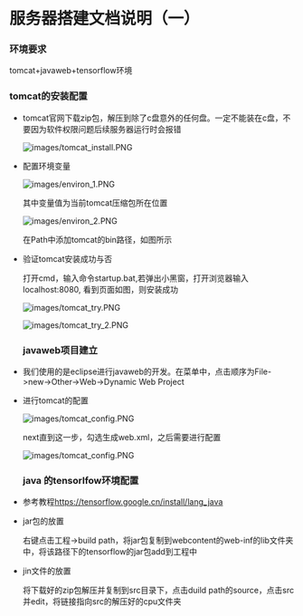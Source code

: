 # 服务器搭建文档说明（一）

### 环境要求

tomcat+javaweb+tensorflow环境

### tomcat的安装配置

- tomcat官网下载zip包，解压到除了c盘意外的任何盘。一定不能装在c盘，不要因为软件权限问题后续服务器运行时会报错

  ![images/tomcat_install.PNG]()

- 配置环境变量

  ![images/environ_1.PNG]()

  其中变量值为当前tomcat压缩包所在位置

  ![images/environ_2.PNG]()

  在Path中添加tomcat的bin路径，如图所示

- 验证tomcat安装成功与否

  打开cmd，输入命令startup.bat,若弹出小黑窗，打开浏览器输入localhost:8080, 看到页面如图，则安装成功

  ![images/tomcat_try.PNG]()

  ![images/tomcat_try_2.PNG]()

  ### javaweb项目建立

- 我们使用的是eclipse进行javaweb的开发。在菜单中，点击顺序为File->new->Other->Web->Dynamic Web Project

- 进行tomcat的配置

  ![images/tomcat_config.PNG]()

  next直到这一步，勾选生成web.xml，之后需要进行配置

  ![images/tomcat_config.PNG]()

  ### java 的tensorlfow环境配置

- 参考教程<https://tensorflow.google.cn/install/lang_java>

- jar包的放置

  右键点击工程->build path，将jar包复制到webcontent的web-inf的lib文件夹中，将该路径下的tensorflow的jar包add到工程中

- jin文件的放置

  将下载好的zip包解压并复制到src目录下，点击duild path的source，点击src并edit，将链接指向src的解压好的cpu文件夹

  
